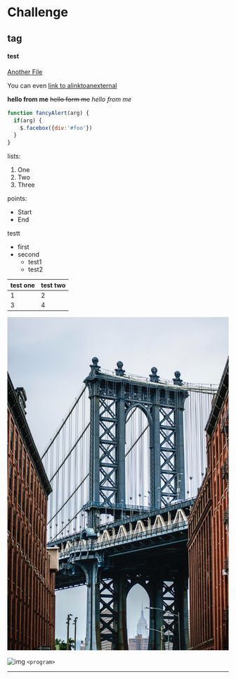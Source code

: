 

# Challenge

## tag
#### test

[Another File](./Test.md)

You can even [link to alinktoanexternal](https://app.diagrams.net/)

**hello from me**
~~hello form me~~
*hello from me*

```javascript
function fancyAlert(arg) {
  if(arg) {
    $.facebox({div:'#foo'})
  }
}
```
lists:

1. One
2. Two
3. Three

points:

* Start
* End

testt
- first
- second
  - test1
  - test2

test one | test two
------------ | -------------
1 |  2
3 | 4


![imgss](./photo-1517157322632-15df54e726d3.jpg)

![img](http://n.sinaimg.cn/sports/2_img/upload/df9f5080/434/w1700h1134/20210427/1619-kphwumr3492723.jpg)
`<program>` 
***
